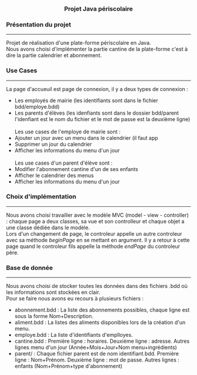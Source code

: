 <h3 align="center">Projet Java périscolaire</h3>

### Présentation du projet
***
Projet de réalisation d'une plate-forme périscolaire en Java.<br/>
Nous avons choisi d'implémenter la partie cantine de la plate-forme c'est à dire la partie calendrier et abonnement.<br/>

### Use Cases
***
La page d'accueuil est page de connexion, il y a deux types de connexion :
* Les employés de mairie (les identifiants sont dans le fichier bdd/employe.bdd)
* Les parents d'élèves (les idenfiants sont dans le dossier bdd/parent l'idenfiant est le nom du fichier et le mot de passe est la deuxième ligne)<br/><br/>
Les use cases de l'employe de mairie sont :
* Ajouter un jour avec un menu dans le calendrier (il faut app
* Supprimer un jour du calendrier
* Afficher les informations du menu d'un jour<br/><br/>
Les use cases d'un parent d'élève sont :
* Modifier l'abonnement cantine d'un de ses enfants
* Afficher le calendrier des menus
* Afficher les informations du menu d'un jour

### Choix d'implémentation
***
Nous avons choisi travailler avec le modèle MVC (model - view - controller) : chaque page a deux classes, sa vue et son controlleur et chaque objet a une classe dédiée dans le modèle.<br/>
Lors d'un changement de page, le controleur appelle un autre controleur avec sa méthode _beginPage_ en se mettant en argument. Il y a retour à cette page quand le controleur fils appelle la méthode _endPage_ du controleur père.

### Base de donnée
***
Nous avons choisi de stocker toutes les données dans des fichiers .bdd où les informations sont stockées en clair.<br/>
Pour se faire nous avons eu recours à plusieurs fichiers :
* abonnement.bdd : La liste des abonnements possibles, chaque ligne est sous la forme Nom+Description.
* aliment.bdd : La listes des aliments disponibles lors de la création d'un menu.
* employe.bdd : La liste d'identifiants d'emplloyes.
* cantine.bdd : Première ligne : horaires. Deuxième ligne : adresse. Autres lignes menu d'un jour (Année+Mois+Jour+Nom menu+ingrédients)
* parent/ : Chaque fichier parent est de nom identifiant.bdd. Première ligne : Nom+Prénom. Deuxième ligne : mot de passe. Autres lignes : enfants (Nom+Prénom+type d'abonnement)
